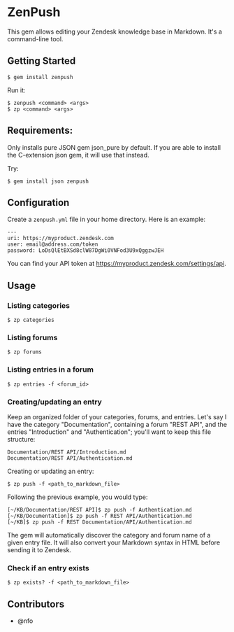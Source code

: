 # ZenPush

This gem allows editing your Zendesk knowledge base in Markdown. It's a command-line tool.

## Getting Started

    $ gem install zenpush

Run it:

    $ zenpush <command> <args>
    $ zp <command> <args>

## Requirements:

Only installs pure JSON gem json_pure by default. If you are able to install the C-extension json gem, it will use that instead.

Try:

    $ gem install json zenpush

## Configuration

Create a `zenpush.yml` file in your home directory. Here is an example:

    ---
    uri: https://myproduct.zendesk.com
    user: email@address.com/token
    password: LoDsQlEtBXSd8clW87DgWi0VNFod3U9xQggzwJEH

You can find your API token at https://myproduct.zendesk.com/settings/api.

## Usage

### Listing categories

    $ zp categories

### Listing forums

    $ zp forums

### Listing entries in a forum

    $ zp entries -f <forum_id>

### Creating/updating an entry

Keep an organized folder of your categories, forums, and entries. Let's say I have the category "Documentation", containing a forum "REST API", and the entries "Introduction" and "Authentication"; you'll want to keep this file structure:

    Documentation/REST API/Introduction.md
    Documentation/REST API/Authentication.md

Creating or updating an entry:

    $ zp push -f <path_to_markdown_file>

Following the previous example, you would type:

    [~/KB/Documentation/REST API]$ zp push -f Authentication.md
    [~/KB/Documentation]$ zp push -f REST API/Authentication.md
    [~/KB]$ zp push -f REST Documentation/API/Authentication.md

The gem will automatically discover the category and forum name of a given entry file. It will also convert your Markdown syntax in HTML before sending it to Zendesk.

### Check if an entry exists

    $ zp exists? -f <path_to_markdown_file>

## Contributors

* @nfo